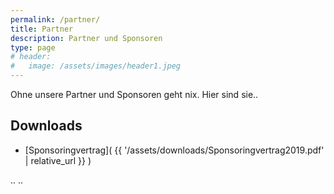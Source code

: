 ```yaml
---
permalink: /partner/
title: Partner
description: Partner und Sponsoren
type: page
# header:
#   image: /assets/images/header1.jpeg
---
```


Ohne unsere Partner und Sponsoren geht nix. Hier sind sie..

## Downloads
- [Sponsoringvertrag]( {{ '/assets/downloads/Sponsoringvertrag2019.pdf' | relative_url }} )

..
..
